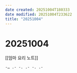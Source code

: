 ```yaml
---
date created: 20251004T180333
date modified: 20251004T233622
title: "20251004"
---
```


# 20251004

[[엄마 요리 노트]]

```text
-… .- -. .- -. .-
```